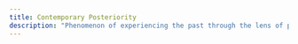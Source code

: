 ```yaml
---
title: Contemporary Posteriority
description: "Phenomenon of experiencing the past through the lens of present technologies, often exploring how digital media shapes our understanding of history and memory"
---
```

